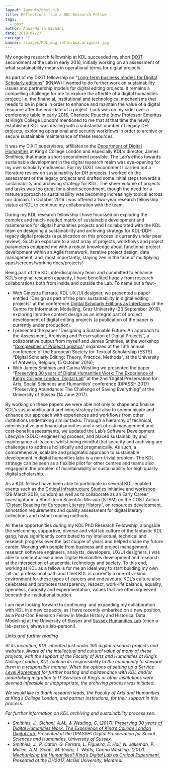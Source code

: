 ```yaml
---
layout: layouts/post.njk
title: Reflections from a KDL Research Fellow
tags:
  - post
author: Anna-Maria Sichani
date: 2018-07-27
excerpt: ""
banner: /images/KDL_mug_letterbox.original.jpg
---
```


My ongoing research fellowship at KDL succeeded my short [DiXiT](http://dixit.uni-koeln.de/) secondment at the Lab in early 2016, initially working on an assessment of what sustainability means in operational terms for digital projects.

As part of my DiXiT fellowship on “[Long-term business models for Digital Scholarly editions](https://dixit.hypotheses.org/806)” (KNAW) I wanted to do further work on sustainability issues and partnership models for digital editing projects. It remains a compelling challenge for me to explore the afterlife of a digital humanities project; i.e. the financial, institutional and technological mechanisms that needs to be in place in order to enhance and maintain the value of a digital resource after the end-date of a project. Luck was on my side: over a conference table in early 2016, Charlotte Roueché (now Professor Emeritus at King’s College London) mentioned to me that at that time the newly established KDL was dealing with a substantial number of legacy DH projects, exploring operational and security workflows in order to archive or secure sustainable maintenance of these resources.

It was my DiXiT supervisors, affiliates to the [Department of Digital Humanities](https://www.kcl.ac.uk/artshums/depts/ddh/index.aspx) at King’s College London and especially KDL’s director, James Smithies, that made a short secondment possible. The Lab’s ethos towards sustainable development in the digital research realm was eye-opening for my own scholarly endeavour. For my DiXiT secondment I carried out a literature review on sustainability for DH projects, I worked on the assessment of the legacy projects and drafted some initial steps towards a sustainability and archiving strategy for KDL. The sheer volume of projects and tasks was too great for a short secondment, though the need for a mature approach to sustainability was becoming increasingly topical across our domain. In October 2016 I was offered a two-year research fellowship status at KDL to continue my collaboration with the team.

During my KDL research fellowship I have focussed on exploring the complex and much-needed matrix of sustainable development and maintenance for digital humanities projects and I collaborated with the KDL team on designing a sustainability and archiving strategy for KDL-DDH legacy digital projects (a publication on this process is currently under peer review). Such an exposure to a vast array of projects, workflows and project parameters equipped me with a robust knowledge about functional project development within an Agile framework, iterative project design, data management, and, most importantly, staying zen in the face of multiplying apps/screens/working docs/projects!

Being part of the KDL interdisciplinary team and committed to enhance KDL’s original research capacity, I have benefited hugely from research collaborations both from inside and outside the Lab. To name but a few:-

- With Ginestra Ferraro, KDL UX /UI designer, we presented a paper entitled “Design as part of the plan: sustainability in digital editing projects” at the conference [Digital Scholarly Editions as Interfaces](https://informationsmodellierung.uni-graz.at/en/events/archive/digital-scholarly-editions-as-interfaces/) at the Centre for Information Modelling, Graz University (23 September 2016), exploring iterative content design as an integral part of project development of digital editing projects (a publication of the paper is currently under production).
- I presented the paper “Designing a Sustainable Future: An approach to the Assessment, Archiving and Preservation of Digital Projects”, a collaborative output from myself and James Smithies, at the workshop “[Complexities of Project Logistics](http://uahost.uantwerpen.be/estsdixit2016/index.php/workshops/)” organized at the 13th annual conference of the European Society for Textual Scholarship (ESTS) “Digital Scholarly Editing: Theory, Practice, Methods”, at the University of Antwerp, Belgium, (5 October 2016);
- With James Smithies and Carina Westling we presented the paper “[Preserving 30 years of Digital Humanities Work: The Experience of King’s College London  Digital Lab](http://jamessmithies.org/blog/2017/06/23/preserving-30-years-digital-humanities-work-experience-kings-digital-lab/)” at the 2nd ‘Digital Preservation for Arts, Social Sciences and Humanities’ conference (DPASSH 2017) “Preserving Abundance: The Challenge of Saving Everything” at the University of Sussex (14 June 2017).

By working on these papers we were able not only to shape and finalise KDL’s sustainability and archiving strategy but also to communicate and enhance our approach with experiences and workflows from other institutions undertaking similar tasks. Through a hierarchy of technical, administrative and financial priorities and a set of risk management and cost-benefit assessments, we updated the Lab’s Software Development Lifecycle (SDLC) engineering process, and placed sustainability and maintenance at its core, whilst being mindful that security and archiving are challenges to address holistically and pragmatically. As such, a comprehensive, scalable and pragmatic approach to sustainable development in digital humanities labs is a non-trivial problem. The KDL strategy can be seen as a flexible pilot for other centres and teams also engaged in the problem of maintainability or sustainability for high quality digital scholarship.

As a KDL fellow I have been able to participate in several KDL-enabled events such as the [Critical Infrastructure Studies](http://cistudies.org/) initiative and [workshop](https://www.kdl.kcl.ac.uk/events/infrastructure-studies/critical-infrastructure-workshop/) (29 March 2018, London) as well as to collaborate as an Early Career Investigator in a Short-term Scientific Mission (STSM) on the COST Action “[Distant Reading for European Literary History](https://www.distant-reading.net/)”, on resources development, annotation requirements and quality assessment for digital literary collections and distant reading methods.

All these opportunities during my KDL PhD Research Fellowship, alongside the welcoming, supportive, diverse and vital lab culture of the fantastic KDL gang, have significantly contributed to my intellectual, technical and research progress over the last couple of years and helped shape my future career. Working with people from business and project management, research software engineers, analysts, developers, UX/UI designers, I was able to conceptualise a new Digital Humanities development and research at the intersection of academia, technology and society. To this end, working at KDL as a fellow is for me an ideal way to start building my own ‘alt-ac’ professional path and I feel KDL is currently a one-of-a-kind environment for these types of careers and endeavours. KDL’s culture also celebrates and promotes transparency, respect, work-life balance, equality, openness, curiosity and experimentation, values that are often squeezed beneath the institutional burden.

I am now looking forward to continuing  and expanding my collaboration with KDL in a new capacity, as I have recently embarked on a new position, as a Post-Doc Research Fellow in Media History and Historical Data Modelling at the University of Sussex and [Sussex Humanities Lab](http://www.sussex.ac.uk/shl) (once a lab-person, always a lab-person!).

_Links and further reading_

_At its inception, KDL inherited just under 100 digital research projects and websites. Aware of the intellectual and cultural value of many of these projects, with the support of the Faculty of Arts and Humanities at King’s College London, KDL took on its responsibility to the community to steward them in a responsible manner. When the options of setting up a [Service Level Agreement](https://www.kdl.kcl.ac.uk/how-we-work/why-work-us/) for further hosting and maintenance with KDL and/or undertaking migration to IT Services at King’s or other institutions were deemed infeasible or inappropriate, the archiving process was initiated._

_We would like to thank research leads, the Faculty of Arts and Humanities at King’s College London, and partner institutions, for their support in this process._

_For further information on KDL archiving and sustainability process see:_

- _Smithies, J., Sichani, A.M., & Westling, C. (2017). [Preserving 30 years of Digital Humanities Work: The Experience of King’s College London Digital Lab.](http://jamessmithies.org/blog/2017/06/23/preserving-30-years-digital-humanities-work-experience-kings-digital-lab/) Presented at the DPASSH: Digital Preservation for Social Sciences and Humanities, University of Sussex._
- _Smithies, J., P. Caton, G. Ferraro, L. Figueira, E. Hall, N. Jakeman, P. Mellen, A.M. Sicani, M. Vieira, T. Watts, Carina Westling. (2017). [Mechanizing the Humanities? King’s Digital Lab as Critical Experiment.](http://jamessmithies.org/blog/2017/08/17/mechanizing-humanities-kings-digital-lab-critical-experiment/) Presented at the DH2017, McGill University, Montreal._
